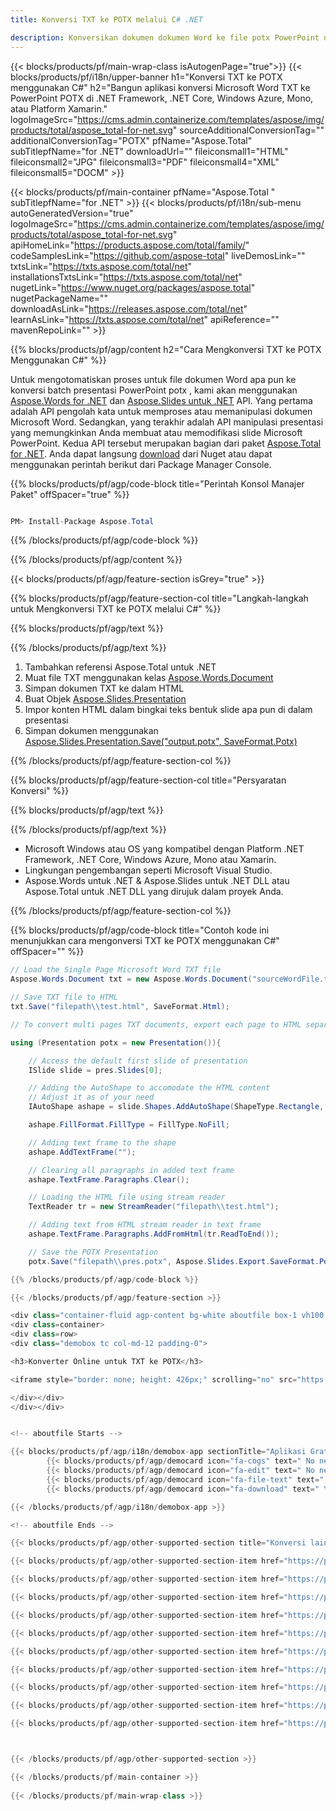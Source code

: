 ```yaml
---
title: Konversi TXT ke POTX melalui C# .NET 

description: Konversikan dokumen dokumen Word ke file potx PowerPoint dengan C#. Konversi banyak file dalam ASP.NET atau aplikasi .NET lainnya.
---
```


{{< blocks/products/pf/main-wrap-class isAutogenPage="true">}}
{{< blocks/products/pf/i18n/upper-banner h1="Konversi TXT ke POTX menggunakan C#" h2="Bangun aplikasi konversi Microsoft Word TXT ke PowerPoint POTX di .NET Framework, .NET Core, Windows Azure, Mono, atau Platform Xamarin." logoImageSrc="https://cms.admin.containerize.com/templates/aspose/img/products/total/aspose_total-for-net.svg" sourceAdditionalConversionTag="" additionalConversionTag="POTX" pfName="Aspose.Total" subTitlepfName="for .NET" downloadUrl="" fileiconsmall1="HTML" fileiconsmall2="JPG" fileiconsmall3="PDF" fileiconsmall4="XML" fileiconsmall5="DOCM" >}}

{{< blocks/products/pf/main-container pfName="Aspose.Total " subTitlepfName="for .NET" >}}
{{< blocks/products/pf/i18n/sub-menu autoGeneratedVersion="true" logoImageSrc="https://cms.admin.containerize.com/templates/aspose/img/products/total/aspose_total-for-net.svg" apiHomeLink="https://products.aspose.com/total/family/" codeSamplesLink="https://github.com/aspose-total" liveDemosLink="" txtsLink="https://txts.aspose.com/total/net" installationsTxtsLink="https://txts.aspose.com/total/net" nugetLink="https://www.nuget.org/packages/aspose.total" nugetPackageName="" downloadAsLink="https://releases.aspose.com/total/net" learnAsLink="https://txts.aspose.com/total/net" apiReference="" mavenRepoLink="" >}}

{{% blocks/products/pf/agp/content h2="Cara Mengkonversi TXT ke POTX Menggunakan C#" %}}

Untuk mengotomatiskan proses untuk file dokumen Word apa pun ke konversi batch presentasi PowerPoint potx , kami akan menggunakan [Aspose.Words for .NET](https://products.aspose.com/words/net) dan [Aspose.Slides untuk .NET](https://products.aspose.com/slides/net) API. Yang pertama adalah API pengolah kata untuk memproses atau memanipulasi dokumen Microsoft Word. Sedangkan, yang terakhir adalah API manipulasi presentasi yang memungkinkan Anda membuat atau memodifikasi slide Microsoft PowerPoint. Kedua API tersebut merupakan bagian dari paket [Aspose.Total for .NET](https://products.aspose.com/total/net). Anda dapat langsung [download](https://releases.aspose.com/) dari Nuget atau dapat menggunakan perintah berikut dari Package Manager Console.

{{% blocks/products/pf/agp/code-block title="Perintah Konsol Manajer Paket" offSpacer="true" %}}

```cs

PM> Install-Package Aspose.Total

```

{{% /blocks/products/pf/agp/code-block %}}

{{% /blocks/products/pf/agp/content %}}

{{< blocks/products/pf/agp/feature-section isGrey="true" >}}

{{% blocks/products/pf/agp/feature-section-col title="Langkah-langkah untuk Mengkonversi TXT ke POTX melalui C#" %}}

{{% blocks/products/pf/agp/text %}}

{{% /blocks/products/pf/agp/text %}}

1. Tambahkan referensi Aspose.Total untuk .NET
1. Muat file TXT menggunakan kelas [Aspose.Words.Document](https://apireference.aspose.com/words/net/aspose.words/document)
1. Simpan dokumen TXT ke dalam HTML
1. Buat Objek [Aspose.Slides.Presentation](https://apireference.aspose.com/slides/net/aspose.slides/presentation)
1. Impor konten HTML dalam bingkai teks bentuk slide apa pun di dalam presentasi
1. Simpan dokumen menggunakan [Aspose.Slides.Presentation.Save("output.potx", SaveFormat.Potx)](https://apireference.aspose.com/slides/net/aspose.slides.presentation/save/methods/5)

{{% /blocks/products/pf/agp/feature-section-col %}}

{{% blocks/products/pf/agp/feature-section-col title="Persyaratan Konversi" %}}

{{% blocks/products/pf/agp/text %}}

{{% /blocks/products/pf/agp/text %}}

- Microsoft Windows atau OS yang kompatibel dengan Platform .NET Framework, .NET Core, Windows Azure, Mono atau Xamarin.
- Lingkungan pengembangan seperti Microsoft Visual Studio.
- Aspose.Words untuk .NET &amp; Aspose.Slides untuk .NET DLL atau Aspose.Total untuk .NET DLL yang dirujuk dalam proyek Anda.

{{% /blocks/products/pf/agp/feature-section-col %}}

{{% blocks/products/pf/agp/code-block title="Contoh kode ini menunjukkan cara mengonversi TXT ke POTX menggunakan C#" offSpacer="" %}}

```cs
// Load the Single Page Microsoft Word TXT file
Aspose.Words.Document txt = new Aspose.Words.Document("sourceWordFile.txt");

// Save TXT file to HTML 
txt.Save("filepath\\test.html", SaveFormat.Html);

// To convert multi pages TXT documents, export each page to HTML separately using Aspose.Words and then use the below code to convert to POTX.

using (Presentation potx = new Presentation()){

	// Access the default first slide of presentation
	ISlide slide = pres.Slides[0];

	// Adding the AutoShape to accomodate the HTML content 
	// Adjust it as of your need
	IAutoShape ashape = slide.Shapes.AddAutoShape(ShapeType.Rectangle, 10, 10, pres.SlideSize.Size.Width - 20, pres.SlideSize.Size.Height - 10);

	ashape.FillFormat.FillType = FillType.NoFill;

	// Adding text frame to the shape
	ashape.AddTextFrame("");

	// Clearing all paragraphs in added text frame
	ashape.TextFrame.Paragraphs.Clear();

	// Loading the HTML file using stream reader
	TextReader tr = new StreamReader("filepath\\test.html");

	// Adding text from HTML stream reader in text frame
	ashape.TextFrame.Paragraphs.AddFromHtml(tr.ReadToEnd());

	// Save the POTX Presentation
	potx.Save("filepath\\pres.potx", Aspose.Slides.Export.SaveFormat.Potx);

{{% /blocks/products/pf/agp/code-block %}}

{{< /blocks/products/pf/agp/feature-section >}}
<div class="container-fluid agp-content bg-white aboutfile box-1 vh100 section nopbtm">
<div class=container>
<div class=row>
<div class="demobox tc col-md-12 padding-0">

<h3>Konverter Online untuk TXT ke POTX</h3>

<iframe style="border: none; height: 426px;" scrolling="no" src="https://total-conversion-app-65z5r2lp.qa.k8s.dynabic.com/?to=potx&from=txt" id="child-iframe" width="80%"></iframe>

</div></div>
</div></div>


<!-- aboutfile Starts -->

{{< blocks/products/pf/agp/i18n/demobox-app sectionTitle="Aplikasi Gratis untuk Mengonversi TXT ke POTX" sectionDescription="" >}}
        {{< blocks/products/pf/agp/democard icon="fa-cogs" text=" No need to download or setup anything." >}}
        {{< blocks/products/pf/agp/democard icon="fa-edit" text=" No need to write any code." >}}
        {{< blocks/products/pf/agp/democard icon="fa-file-text" text=" Just upload your DOCM file and hit the \"Convert\" button." >}}
        {{< blocks/products/pf/agp/democard icon="fa-download" text=" You will instantly get the download link for resultant POTX file." >}}

{{< /blocks/products/pf/agp/i18n/demobox-app >}}

<!-- aboutfile Ends -->

{{< blocks/products/pf/agp/other-supported-section title="Konversi lain yang Didukung" subTitle="" >}}

{{< blocks/products/pf/agp/other-supported-section-item href="https://products.aspose.com/total/id/net/conversion/txt-to-ppt/" name="TXT Ke PPT" description="" >}}

{{< blocks/products/pf/agp/other-supported-section-item href="https://products.aspose.com/total/id/net/conversion/txt-to-pptx/" name="TXT Ke PPTX" description="" >}}

{{< blocks/products/pf/agp/other-supported-section-item href="https://products.aspose.com/total/id/net/conversion/txt-to-pps/" name="TXT Ke PPS" description="" >}}

{{< blocks/products/pf/agp/other-supported-section-item href="https://products.aspose.com/total/id/net/conversion/txt-to-pot/" name="TXT Ke POT" description="" >}}

{{< blocks/products/pf/agp/other-supported-section-item href="https://products.aspose.com/total/id/net/conversion/txt-to-ppsx/" name="TXT Ke PPSX" description="" >}}

{{< blocks/products/pf/agp/other-supported-section-item href="https://products.aspose.com/total/id/net/conversion/txt-to-pptm/" name="TXT Ke PPTM" description="" >}}

{{< blocks/products/pf/agp/other-supported-section-item href="https://products.aspose.com/total/id/net/conversion/txt-to-ppsm/" name="TXT Ke PPSM" description="" >}}

{{< blocks/products/pf/agp/other-supported-section-item href="https://products.aspose.com/total/id/net/conversion/txt-to-potx/" name="TXT Ke POTX" description="" >}}

{{< blocks/products/pf/agp/other-supported-section-item href="https://products.aspose.com/total/id/net/conversion/txt-to-potm/" name="TXT Ke POTM" description="" >}}

{{< blocks/products/pf/agp/other-supported-section-item href="https://products.aspose.com/total/id/net/conversion/txt-to-potx/" name="TXT Ke POTX" description="" >}}



{{< /blocks/products/pf/agp/other-supported-section >}}

{{< /blocks/products/pf/main-container >}}
    
{{< /blocks/products/pf/main-wrap-class >}}